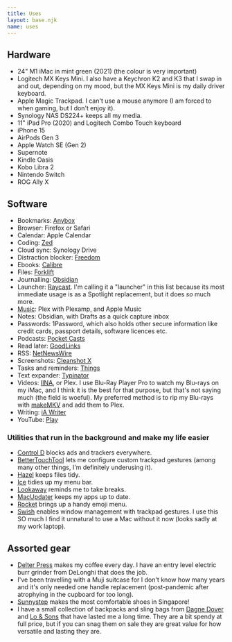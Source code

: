 ```yaml
---
title: Uses
layout: base.njk
name: uses
---
```


## Hardware
- 24" M1 iMac in mint green (2021) (the colour is very important)
- Logitech MX Keys Mini. I also have a Keychron K2 and K3 that I swap in and out, depending on my mood, but the MX Keys Mini is my daily driver keyboard.
- Apple Magic Trackpad. I can't use a mouse anymore (I am forced to when gaming, but I don't enjoy it).
- Synology NAS DS224+ keeps all my media.
- 11" iPad Pro (2020) and Logitech Combo Touch keyboard
- iPhone 15
- AirPods Gen 3
- Apple Watch SE (Gen 2)
- Supernote
- Kindle Oasis
- Kobo Libra 2
- Nintendo Switch
- ROG Ally X

## Software
- Bookmarks: [Anybox](https://anybox.app/)
- Browser: Firefox or Safari
- Calendar: Apple Calendar
- Coding: [Zed](https://zed.dev/)
- Cloud sync: Synology Drive
- Distraction blocker: [Freedom](https://freedom.to)
- Ebooks: [Calibre](https://calibre-ebook.com/)
- Files: [Forklift](https://binarynights.com/)
- Journalling: [Obsidian](https://obsidian.md/)
- Launcher: [Raycast](https://www.raycast.com/). I'm calling it a "launcher" in this list because its most immediate usage is as a Spotlight replacement, but it does *so* much more.
- [Music](https://chencuifen.com/posts/owning-my-music/): Plex with Plexamp, and Apple Music
- Notes: Obsidian, with Drafts as a quick capture inbox
- Passwords: 1Password, which also holds other secure information like credit cards, passport details, software licences etc.
- Podcasts: [Pocket Casts](https://pocketcasts.com/)
- Read later: [GoodLinks](https://goodlinks.app)
- RSS: [NetNewsWire](https://netnewswire.com/)
- Screenshots: [Cleanshot X](https://cleanshot.com/)
- Tasks and reminders: [Things](https://culturedcode.com/things/)
- Text expander: [Typinator](https://ergonis.com/typinator)
- Videos: [IINA](https://iina.io/), or Plex. I use Blu-Ray Player Pro to watch my Blu-rays on my iMac, and I think it is the best for that purpose, but that's not saying much (the field is woeful). My preferred method is to rip my Blu-rays with [makeMKV](https://www.makemkv.com/) and add them to Plex.
- Writing: [iA Writer](https://ia.net/writer)
- YouTube: [Play](https://marcosatanaka.com)

### Utilities that run in the background and make my life easier
- [Control D](https://controld.com/personal/) blocks ads and trackers everywhere.
- [BetterTouchTool](https://folivora.ai) lets me configure custom trackpad gestures (among many other things, I'm definitely underusing it).
- [Hazel](https://www.noodlesoft.com/) keeps files tidy.
- [Ice](https://icemenubar.app) tidies up my menu bar.
- [Lookaway](https://lookaway.app/) reminds me to take breaks.
- [MacUpdater](https://www.corecode.io/macupdater/) keeps my apps up to date.
- [Rocket](https://matthewpalmer.net/rocket/) brings up a handy emoji menu.
- [Swish](https://highlyopinionated.co/swish/) enables window management with trackpad gestures. I use this SO much I find it unnatural to use a Mac without it now (looks sadly at my work laptop).

## Assorted gear
- [Delter Press](https://trinitycoffee.co/pages/delter-coffee-tools) makes my coffee every day. I have an entry level electric burr grinder from DeLonghi that does the job.
- I've been travelling with a Muji suitcase for I don't know how many years and it's only needed one handle replacement (post-pandemic after atrophying in the cupboard for too long).
- [Sunnystep](https://mysunnystep.com/) makes the most comfortable shoes in Singapore!
- I have a small collection of backpacks and sling bags from [Dagne Dover](https://www.dagnedover.com/) and [Lo & Sons](https://www.loandsons.com/) that have lasted me a long time. They are a bit spendy at full price, but if you can snag them on sale they are great value for how versatile and lasting they are.
